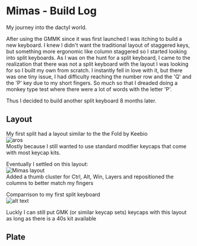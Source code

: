 # Mimas - Build Log

My journey into the dactyl world.

After using the GMMK since it was first launched I was itching to build a new keyboard. I knew I didn't want the traditional layout of staggered
keys, but something more ergonomic like column staggered so I started looking into split keyboards. As I was on the hunt for a split keyboard, I came to the 
realization that there was not a split keyboard with the layout I was looking for so I built my own from scratch. I instantly fell in love with it, but there was 
one tiny issue, I had difficulty reaching the number row and the 'Q' and the 'P' key due to my short fingers. So much so that I dreaded doing a monkey type test
where there were a lot of words with the letter 'P'.

Thus I decided to build another split keyboard 8 months later.

## Layout

My first split had a layout similar to the the Fold by Keebio  
![aros](https://i.imgur.com/3FrAWM0.jpg)  
Mostly because I still wanted to use standard modifier keycaps that come with most keycap kits.



Eventually I settled on this layout:  
![Mimas layout](https://i.imgur.com/nPdLpGJ.png)  
Added a thumb cluster for Ctrl, Alt, Win, Layers and repositioned the columns to better match my fingers  

Comparrison to my first split keyboard  
![alt text](https://i.imgur.com/2w5sge4.jpg)  

Luckly I can still put GMK (or similar keycap sets) keycaps with this layout as long as there is a 40s kit available

## Plate


